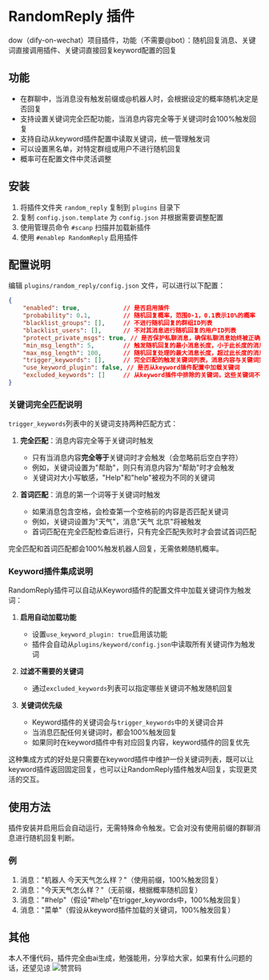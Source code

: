 # RandomReply 插件

dow（dify-on-wechat）项目插件，功能（不需要@bot）：随机回复消息、关键词直接调用插件、关键词直接回复keyword配置的回复

## 功能

- 在群聊中，当消息没有触发前缀或@机器人时，会根据设定的概率随机决定是否回复
- 支持设置关键词完全匹配功能，当消息内容完全等于关键词时会100%触发回复
- 支持自动从keyword插件配置中读取关键词，统一管理触发词
- 可以设置黑名单，对特定群组或用户不进行随机回复
- 概率可在配置文件中灵活调整

## 安装

1. 将插件文件夹 `random_reply` 复制到 `plugins` 目录下
2. 复制 `config.json.template` 为 `config.json` 并根据需要调整配置
3. 使用管理员命令 `#scanp` 扫描并加载新插件
4. 使用 `#enablep RandomReply` 启用插件

## 配置说明

编辑 `plugins/random_reply/config.json` 文件，可以进行以下配置：

```json
{
    "enabled": true,            // 是否启用插件
    "probability": 0.1,         // 随机回复概率，范围0-1，0.1表示10%的概率
    "blacklist_groups": [],     // 不进行随机回复的群组ID列表
    "blacklist_users": [],      // 不对其消息进行随机回复的用户ID列表
    "protect_private_msgs": true, // 是否保护私聊消息，确保私聊消息始终被正确处理
    "min_msg_length": 5,        // 触发随机回复的最小消息长度，小于此长度的消息会被跳过
    "max_msg_length": 100,      // 随机回复处理的最大消息长度，超过此长度的消息会被截断
    "trigger_keywords": [],     // 完全匹配的触发关键词列表，消息内容与关键词完全相同时会100%触发回复
    "use_keyword_plugin": false, // 是否从keyword插件配置中加载关键词
    "excluded_keywords": []     // 从keyword插件中排除的关键词，这些关键词不会触发随机回复
}
```

### 关键词完全匹配说明

`trigger_keywords`列表中的关键词支持两种匹配方式：

1. **完全匹配**：消息内容完全等于关键词时触发
   - 只有当消息内容**完全等于**关键词时才会触发（会忽略前后空白字符）
   - 例如，关键词设置为"帮助"，则只有消息内容为"帮助"时才会触发
   - 关键词对大小写敏感，"Help"和"help"被视为不同的关键词

2. **首词匹配**：消息的第一个词等于关键词时触发
   - 如果消息包含空格，会检查第一个空格前的内容是否匹配关键词
   - 例如，关键词设置为"天气"，消息"天气 北京"将被触发
   - 首词匹配在完全匹配检查后进行，只有完全匹配失败时才会尝试首词匹配

完全匹配和首词匹配都会100%触发机器人回复，无需依赖随机概率。

### Keyword插件集成说明

RandomReply插件可以自动从Keyword插件的配置文件中加载关键词作为触发词：

1. **启用自动加载功能**
   - 设置`use_keyword_plugin: true`启用该功能
   - 插件会自动从`plugins/keyword/config.json`中读取所有关键词作为触发词

2. **过滤不需要的关键词**
   - 通过`excluded_keywords`列表可以指定哪些关键词不触发随机回复

3. **关键词优先级**
   - Keyword插件的关键词会与`trigger_keywords`中的关键词合并
   - 当消息匹配任何关键词时，都会100%触发回复
   - 如果同时在keyword插件中有对应回复内容，keyword插件的回复优先

这种集成方式的好处是只需要在keyword插件中维护一份关键词列表，既可以让keyword插件返回固定回复，也可以让RandomReply插件触发AI回复，实现更灵活的交互。

## 使用方法

插件安装并启用后会自动运行，无需特殊命令触发。它会对没有使用前缀的群聊消息进行随机回复判断。

### 例

1. 消息："机器人 今天天气怎么样？"（使用前缀，100%触发回复）
2. 消息："今天天气怎么样？"（无前缀，根据概率随机回复）
3. 消息："#help"（假设"#help"在trigger_keywords中，100%触发回复）
4. 消息："菜单"（假设从keyword插件加载的关键词，100%触发回复）

## 其他
本人不懂代码，插件完全由ai生成，勉强能用，分享给大家，如果有什么问题的话，还望见谅
![赞赏码](https://i.ibb.co/F4NM1Pg3/zsm.png)

